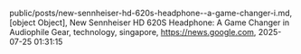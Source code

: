 public/posts/new-sennheiser-hd-620s-headphone--a-game-changer-i.md,[object Object], New Sennheiser HD 620S Headphone: A Game Changer in Audiophile Gear, technology, singapore, https://news.google.com, 2025-07-25 01:31:15